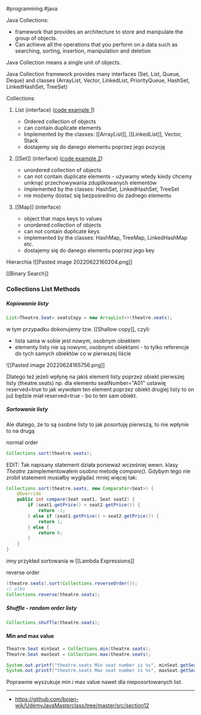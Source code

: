 #programming #java

Java Collections: 
-   framework that provides an architecture to store and manipulate the group of objects. 
-   Can achieve all the operations that you perform on a data such as searching, sorting, insertion, manipulation and deletion 
    

Java Collection means a single unit of objects. 

Java Collection framework provides many interfaces (Set, List, Queue, Deque) and classes (ArrayList, Vector, LinkedList, PriorityQueue, HashSet, LinkedHashSet, TreeSet) 

Collections: 
1.  List (interface) ([code example 1](https://github.com/bojan-wik/SeleniumWithJavaCourse/blob/master/src/Chapter32/ArrayListDemo.java)) 
    - Ordered collection of objects       
    - can contain duplicate elements         
    - Implemented by the classes: [[ArrayList]], [[LinkedList]], Vector, Stack 
    - dostajemy się do danego elementu poprzez jego pozycję
        
2.  [[Set]] (interface) ([code example 2](https://github.com/bojan-wik/SeleniumWithJavaCourse/blob/master/src/Chapter32/HashSetExample.java))     
    - unordered collection of objects         
    - can not contain duplicate elements - używamy wtedy kiedy chcemy uniknąć przechowywania zduplikowanych elementów         
    - implemented by the classes: HashSet, LinkedHashSet, TreeSet 
    - nie możemy dostać się bezpośrednio do żadnego elementu
        
3.  [[Map]] (interface)     
    - object that maps keys to values
    - unordered collection of objects
    - can not contain duplicate keys         
    - implemented by the classes: HashMap, TreeMap, LinkedHashMap etc.
    - dostajemy się do danego elementu poprzez jego key

Hierarchia
![[Pasted image 20220622160204.png]]

[[Binary Search]]

### Collections List Methods
##### Kopiowanie listy
```java
List<Theatre.Seat> seatsCopy = new ArrayList<>(theatre.seats);
```
w tym przypadku dokonujemy tzw. [[Shallow copy]], czyli:
- lista sama w sobie jest nowym, osobnym obiektem
- elementy listy nie są nowymi, osobnymi obiektami - to tylko referencje do tych samych obiektów co w pierwszej liście

![[Pasted image 20220624165756.png]]

Dlatego też jeżeli wpłynę na jakiś element listy poprzez obiekt pierwszej listy (theatre.seats) np. dla elementu seatNumber="A01" ustawię reserved=true to jak wywołam ten element poprzez obiekt drugiej listy to on już będzie miał reserved=true - bo to ten sam obiekt.

##### Sortowanie listy
Ale dlatego, że to są osobne listy to jak posortuję pierwszą, to nie wpłynie to na drugą

normal order
```java
Collections.sort(theatre.seats);
```
EDIT: Tak napisany statement działa ponieważ wcześniej wewn. klasy *Theatre* zaimplementowałem osobno metodę *compare()*. Gdybym tego nie zrobił statement musiałby wyglądać mniej więcej tak:
```java
Collections.sort(theatre.seats, new Comparator<Seat>) {
	@Override  
	public int compare(Seat seat1, Seat seat2) {  
	    if (seat1.getPrice() < seat2.getPrice()) {  
	        return -1;  
	    } else if (seat1.getPrice() > seat2.getPrice()) {  
	        return 1;  
	    } else {  
	        return 0;  
	    }  
	}
}
```
inny przykład sortowania w [[Lambda Expressions]]

reverse order
```java
(theatre.seats).sort(Collections.reverseOrder());
// albo
Collections.reverse(theatre.seats);
```

##### Shuffle - random order listy
```java
Collections.shuffle(theatre.seats);
```

#### Min and max value
```java
Theatre.Seat minSeat = Collections.min(theatre.seats);
Theatre.Seat maxSeat = Collections.max(theatre.seats);

System.out.printf("theatre.seats Min seat number is %s", minSeat.getSeatNumber()).println();
System.out.printf("theatre.seats Max seat number is %s", maxSeat.getSeatNumber()).println();
```
Poprawnie wyszukuje min i max value nawet dla nieposortowanych list.

---
- https://github.com/bojan-wik/UdemyJavaMasterclass/tree/master/src/section12